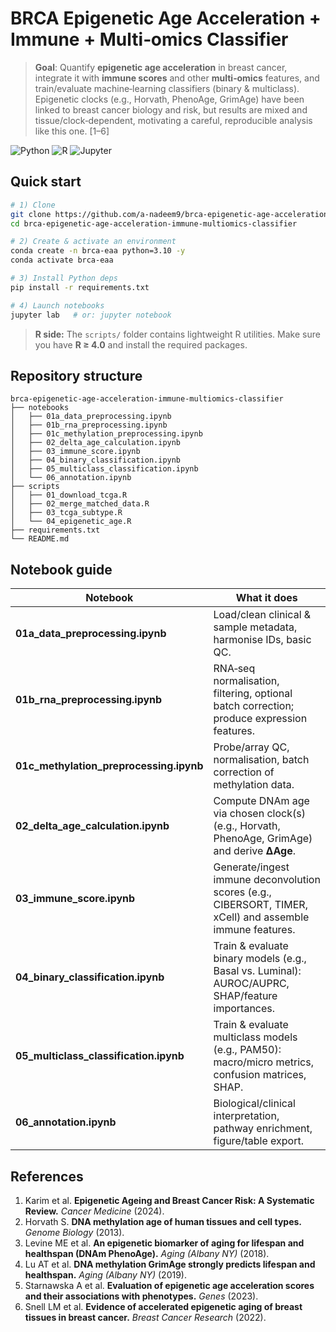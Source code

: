 # BRCA Epigenetic Age Acceleration + Immune + Multi‑omics Classifier

> **Goal**: Quantify **epigenetic age acceleration** in breast cancer, integrate it with **immune scores** and other **multi‑omics** features, and train/evaluate machine‑learning classifiers (binary & multiclass). Epigenetic clocks (e.g., Horvath, PhenoAge, GrimAge) have been linked to breast cancer biology and risk, but results are mixed and tissue/clock‑dependent, motivating a careful, reproducible analysis like this one. [1–6]

<p align="left">
  <img alt="Python" src="https://img.shields.io/badge/Python-3.10+-blue.svg">
  <img alt="R" src="https://img.shields.io/badge/R-%3E=4.0-276DC3.svg">
  <img alt="Jupyter" src="https://img.shields.io/badge/Jupyter-%F0%9F%93%9A-orange.svg">
</p>

## Quick start

```bash
# 1) Clone
git clone https://github.com/a-nadeem9/brca-epigenetic-age-acceleration-immune-multiomics-classifier.git
cd brca-epigenetic-age-acceleration-immune-multiomics-classifier

# 2) Create & activate an environment
conda create -n brca-eaa python=3.10 -y
conda activate brca-eaa

# 3) Install Python deps
pip install -r requirements.txt

# 4) Launch notebooks
jupyter lab   # or: jupyter notebook
```

> **R side:** The `scripts/` folder contains lightweight R utilities. Make sure you have **R ≥ 4.0** and install the required packages.



## Repository structure

```
brca-epigenetic-age-acceleration-immune-multiomics-classifier
├── notebooks
│   ├── 01a_data_preprocessing.ipynb
│   ├── 01b_rna_preprocessing.ipynb
│   ├── 01c_methylation_preprocessing.ipynb
│   ├── 02_delta_age_calculation.ipynb
│   ├── 03_immune_score.ipynb
│   ├── 04_binary_classification.ipynb
│   ├── 05_multiclass_classification.ipynb
│   └── 06_annotation.ipynb
├── scripts
│   ├── 01_download_tcga.R
│   ├── 02_merge_matched_data.R
│   ├── 03_tcga_subtype.R
│   └── 04_epigenetic_age.R
├── requirements.txt
└── README.md

```



## Notebook guide

| Notebook | What it does |
|---|---|
| **01a_data_preprocessing.ipynb** | Load/clean clinical & sample metadata, harmonise IDs, basic QC. |
| **01b_rna_preprocessing.ipynb** | RNA‑seq normalisation, filtering, optional batch correction; produce expression features. |
| **01c_methylation_preprocessing.ipynb** | Probe/array QC, normalisation, batch correction of methylation data. |
| **02_delta_age_calculation.ipynb** | Compute DNAm age via chosen clock(s) (e.g., Horvath, PhenoAge, GrimAge) and derive **ΔAge**. |
| **03_immune_score.ipynb** | Generate/ingest immune deconvolution scores (e.g., CIBERSORT, TIMER, xCell) and assemble immune features. |
| **04_binary_classification.ipynb** | Train & evaluate binary models (e.g., Basal vs. Luminal): AUROC/AUPRC, SHAP/feature importances. |
| **05_multiclass_classification.ipynb** | Train & evaluate multiclass models (e.g., PAM50): macro/micro metrics, confusion matrices, SHAP. |
| **06_annotation.ipynb** | Biological/clinical interpretation, pathway enrichment, figure/table export. |


## References

1. Karim et al. **Epigenetic Ageing and Breast Cancer Risk: A Systematic Review.** *Cancer Medicine* (2024).  
2. Horvath S. **DNA methylation age of human tissues and cell types.** *Genome Biology* (2013).  
3. Levine ME et al. **An epigenetic biomarker of aging for lifespan and healthspan (DNAm PhenoAge).** *Aging (Albany NY)* (2018).  
4. Lu AT et al. **DNA methylation GrimAge strongly predicts lifespan and healthspan.** *Aging (Albany NY)* (2019).  
5. Starnawska A et al. **Evaluation of epigenetic age acceleration scores and their associations with phenotypes.** *Genes* (2023).  
6. Snell LM et al. **Evidence of accelerated epigenetic aging of breast tissues in breast cancer.** *Breast Cancer Research* (2022).
